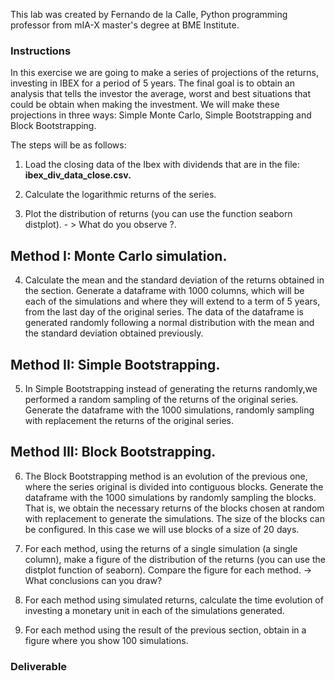 This lab was created by Fernando de la Calle, Python programming professor from mIA-X master's degree at BME Institute.

### Instructions

In this exercise we are going to make a series of projections of the returns, investing in IBEX for a period of 5 years. 
The final goal is to obtain an analysis that tells the investor the average, worst and best situations that could be obtain when making the investment.  We will make these projections in three ways: Simple Monte Carlo, Simple Bootstrapping and Block Bootstrapping.

The steps will be as follows:

1. Load the closing data of the Ibex with dividends that are in the file: <b> ibex_div_data_close.csv. </b>

2. Calculate the logarithmic returns of the series.

3. Plot the distribution of returns (you can use the function seaborn distplot). - > What do you observe ?.

## Method I: Monte Carlo simulation.

4. Calculate the mean and the standard deviation of the returns obtained in the section. Generate a dataframe with 1000 columns, which will be each of the simulations and where they will extend to a term of 5 years, from the last day of the original series. The data of the dataframe is generated randomly following a normal distribution with the mean and the standard deviation obtained previously.

## Method II: Simple Bootstrapping.

5. In Simple Bootstrapping instead of generating the returns randomly,we performed a random sampling of the returns of the original series. Generate the dataframe with the 1000 simulations, randomly sampling with replacement the returns of the original series.

## Method III: Block Bootstrapping.

6. The Block Bootstrapping method is an evolution of the previous one, where the series original is divided into contiguous blocks. Generate the dataframe with the 1000 simulations by randomly sampling the blocks. That is, we obtain the necessary returns of the blocks chosen at random with replacement to generate the simulations. The size of the blocks can be configured. In this case we will use blocks of a size of 20 days.

7. For each method, using the returns of a single simulation (a single column), make a figure of the distribution of the returns (you can use the distplot function of seaborn). Compare the figure for each method. -> What conclusions can you draw?

8. For each method using simulated returns, calculate the time evolution of investing a monetary unit in each of the simulations generated.

9. For each method using the result of the previous section, obtain in a figure where you show 100 simulations.


### Deliverable



